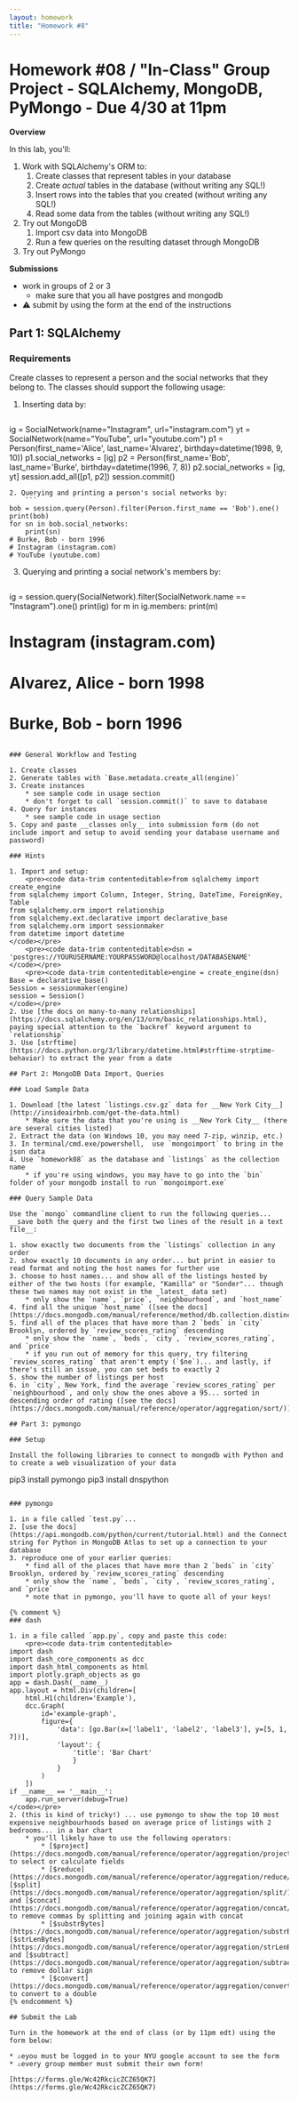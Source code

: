 ```yaml
---
layout: homework
title: "Homework #8"
---
```

<style>
.hl {
	background-color: yellow;
}
img {
    border: 1px solid #000;
}

.warning {
    background-color: yellow;
    color: #aa1122;
    font-weight: bold;
}

.hidden {
    display: none;
}

.hintButton {
    color: #7788ff;
    cursor: pointer;
}

.background {
	background-color: #eeffee;
}
</style>
<script>
document.addEventListener('DOMContentLoaded', hideHints);

function hideHints(evt) {
    document.querySelectorAll('.hint').forEach((ele, i) => {
        const div = document.createElement('div');
		const label = ele.getAttribute('data-name');
        div.id = 'hint' + i + 'Button';
        ele.id = 'hint' + i;
        ele.classList.add('hidden');
        div.addEventListener('click', onClick);
        div.textContent = `Show ${label}`;
        div.className = 'hintButton';
        ele.parentNode.insertBefore(div, ele);
    });

}

function onClick(evt) {
    const hintId = this.id.replace('Button', '');
    const hint = document.getElementById(hintId);
    hint.classList.toggle('hidden');
	const label = hint.getAttribute('data-name');
    this.textContent = this.textContent === `Show ${label}` ? `Hide ${label}` : `Show ${label}`;
}
</script>

# Homework #08 / "In-Class" Group Project - SQLAlchemy, MongoDB, PyMongo - Due 4/30 at 11pm

__Overview__

In this lab, you'll:

1. Work with SQLAlchemy's ORM to:
	1. Create classes that represent tables in your database
	2. Create _actual_ tables in the database (without writing any SQL!)
	3. Insert rows into the tables that you created (without writing any SQL!)
	4. Read some data from the tables (without writing any SQL!)
2. Try out MongoDB
	1. Import csv data into MongoDB
	2. Run a few queries on the resulting dataset through MongoDB
3. Try out PyMongo


__Submissions__

* work in groups of 2 or 3
	* make sure that you all have postgres and mongodb
* ⚠️ submit by using the form at the end of the instructions

## Part 1: SQLAlchemy

### Requirements

Create classes to represent a person and the social networks that they belong to.  The classes should support the following usage:

1. Inserting data by:
	```
ig = SocialNetwork(name="Instagram", url="instagram.com")
yt = SocialNetwork(name="YouTube", url="youtube.com")
p1 = Person(first_name='Alice', last_name='Alvarez', birthday=datetime(1998, 9, 10))
p1.social_networks = [ig]
p2 = Person(first_name='Bob', last_name='Burke', birthday=datetime(1996, 7, 8))
p2.social_networks = [ig, yt]
session.add_all([p1, p2])
session.commit()
```
2. Querying and printing a person's social networks by:
	```
bob = session.query(Person).filter(Person.first_name == 'Bob').one()
print(bob)
for sn in bob.social_networks:
    print(sn)
# Burke, Bob - born 1996
# Instagram (instagram.com)
# YouTube (youtube.com)
```
3. Querying and printing a social network's members by:
	```
ig = session.query(SocialNetwork).filter(SocialNetwork.name == "Instagram").one()
print(ig)
for m in ig.members:
    print(m)
# Instagram (instagram.com)
# Alvarez, Alice - born 1998
# Burke, Bob - born 1996
```

### General Workflow and Testing

1. Create classes
2. Generate tables with `Base.metadata.create_all(engine)`
3. Create instances 
	* see sample code in usage section
	* don't forget to call `session.commit()` to save to database
4. Query for instances
	* see sample code in usage section
5. Copy and paste __classes only__ into submission form (do not include import and setup to avoid sending your database username and password)

### Hints

1. Import and setup:
	<pre><code data-trim contenteditable>from sqlalchemy import create_engine
from sqlalchemy import Column, Integer, String, DateTime, ForeignKey, Table
from sqlalchemy.orm import relationship
from sqlalchemy.ext.declarative import declarative_base
from sqlalchemy.orm import sessionmaker
from datetime import datetime
</code></pre>
	<pre><code data-trim contenteditable>dsn = 'postgres://YOURUSERNAME:YOURPASSWORD@localhost/DATABASENAME'
</code></pre>
	<pre><code data-trim contenteditable>engine = create_engine(dsn)
Base = declarative_base()
Session = sessionmaker(engine)
session = Session()
</code></pre>
2. Use [the docs on many-to-many relationships](https://docs.sqlalchemy.org/en/13/orm/basic_relationships.html), paying special attention to the `backref` keyword argument to `relationship`
3. Use [strftime](https://docs.python.org/3/library/datetime.html#strftime-strptime-behavior) to extract the year from a date

## Part 2: MongoDB Data Import, Queries

### Load Sample Data

1. Download [the latest `listings.csv.gz` data for __New York City__](http://insideairbnb.com/get-the-data.html)
	* Make sure the data that you're using is __New York City__ (there are several cities listed)
2. Extract the data (on Windows 10, you may need 7-zip, winzip, etc.)
3. In terminal/cmd.exe/powershell,  use `mongoimport` to bring in the json data
4. Use `homework08` as the database and `listings` as the collection name
	* if you're using windows, you may have to go into the `bin` folder of your mongodb install to run `mongoimport.exe`

### Query Sample Data

Use the `mongo` commandline client to run the following queries... __save both the query and the first two lines of the result in a text file__:

1. show exactly two documents from the `listings` collection in any order
2. show exactly 10 documents in any order... but print in easier to read format and noting the host names for further use
3. choose to host names... and show all of the listings hosted by either of the two hosts (for example, "Kamilla" or "Sonder"... though these two names may not exist in the _latest_ data set)
	* only show the `name`, `price`, `neighbourhood`, and `host_name`
4. find all the unique `host_name` ([see the docs](https://docs.mongodb.com/manual/reference/method/db.collection.distinct/))
5. find all of the places that have more than 2 `beds` in `city` Brooklyn, ordered by `review_scores_rating` descending
	* only show the `name`, `beds`, `city`, `review_scores_rating`, and `price`
	* if you run out of memory for this query, try filtering `review_scores_rating` that aren't empty (`$ne`)... and lastly, if there's still an issue, you can set beds to exactly 2
5. show the number of listings per host
6. in `city`, New York, find the average `review_scores_rating` per `neighbourhood`, and only show the ones above a 95... sorted in descending order of rating ([see the docs](https://docs.mongodb.com/manual/reference/operator/aggregation/sort/))

## Part 3: pymongo 

### Setup

Install the following libraries to connect to mongodb with Python and to create a web visualization of your data

```
pip3 install pymongo
pip3 install dnspython
```

### pymongo

1. in a file called `test.py`...
2. [use the docs](https://api.mongodb.com/python/current/tutorial.html) and the Connect string for Python in MongoDB Atlas to set up a connection to your database
3. reproduce one of your earlier queries:
	* find all of the places that have more than 2 `beds` in `city` Brooklyn, ordered by `review_scores_rating` descending
	* only show the `name`, `beds`, `city`, `review_scores_rating`, and `price`
	* note that in pymongo, you'll have to quote all of your keys!

{% comment %}
### dash

1. in a file called `app.py`, copy and paste this code:
	<pre><code data-trim contenteditable>
import dash
import dash_core_components as dcc
import dash_html_components as html
import plotly.graph_objects as go
app = dash.Dash(__name__)
app.layout = html.Div(children=[
    html.H1(children='Example'),
    dcc.Graph(
        id='example-graph',
        figure={
            'data': [go.Bar(x=['label1', 'label2', 'label3'], y=[5, 1, 7])],
            'layout': {
                'title': 'Bar Chart'
                }
            }
        )
    ])
if __name__ == '__main__':
    app.run_server(debug=True)
</code></pre>
2. (this is kind of tricky!) ... use pymongo to show the top 10 most expensive neighbourhoods based on average price of listings with 2 bedrooms... in a bar chart
	* you'll likely have to use the following operators:
		* [$project](https://docs.mongodb.com/manual/reference/operator/aggregation/project/) to select or calculate fields
		* [$reduce](https://docs.mongodb.com/manual/reference/operator/aggregation/reduce/), [$split](https://docs.mongodb.com/manual/reference/operator/aggregation/split/), and [$concat](https://docs.mongodb.com/manual/reference/operator/aggregation/concat/) to remove commas by splitting and joining again with concat
		* [$substrBytes](https://docs.mongodb.com/manual/reference/operator/aggregation/substrBytes/), [$strLenBytes](https://docs.mongodb.com/manual/reference/operator/aggregation/strLenBytes/), and [$subtract](https://docs.mongodb.com/manual/reference/operator/aggregation/subtract/) to remove dollar sign
		* [$convert](https://docs.mongodb.com/manual/reference/operator/aggregation/convert/) to convert to a double
{% endcomment %}

## Submit the Lab

Turn in the homework at the end of class (or by 11pm edt) using the form below:

* ⚠️eyou must be logged in to your NYU google account to see the form
* ⚠️every group member must submit their own form!

[https://forms.gle/Wc42RkcicZCZ65QK7](https://forms.gle/Wc42RkcicZCZ65QK7)

	

